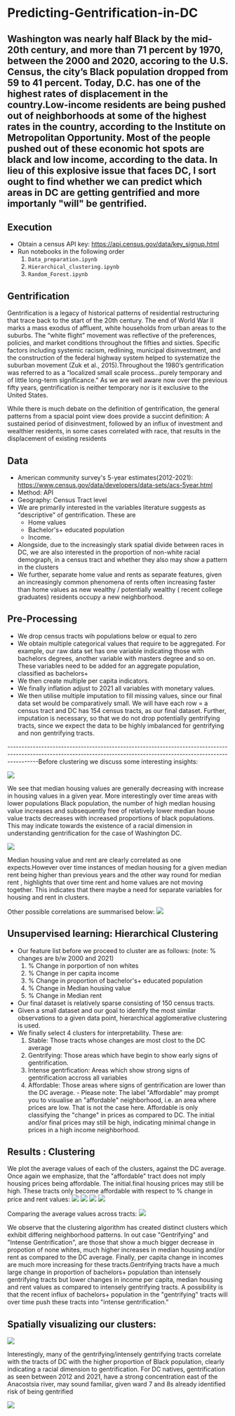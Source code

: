 # Predicting-Gentrification-in-DC
## Washington was nearly half Black by the mid-20th century, and more than 71 percent by 1970, between the 2000 and 2020, accoring to the U.S. Census, the city’s Black population dropped from 59 to 41 percent. Today, D.C. has one of the highest rates of displacement in the country.Low-income residents are being pushed out of neighborhoods at some of the highest rates in the country, according to the Institute on Metropolitan Opportunity. Most of the people pushed out of these economic hot spots are black and low income, according to the data. In lieu of this explosive issue that faces DC, I sort ought to find whether we can predict which areas in DC are getting gentrified and more importanly "will" be gentrified. 

## Execution
 - Obtain a census API key: https://api.census.gov/data/key_signup.html
 - Run notebooks in the following order 
    1. `Data_preparation.ipynb`
    2. `Hierarchical_clustering.ipynb`
    3. `Random_Forest.ipynb`
  
## Gentrification 
Gentrification is a legacy of historical patterns of residential restructuring that trace back to the start of the 20th century. The end of World War II marks a mass exodus of affluent, white households from urban areas to the suburbs. The “white flight” movement was reflective of the preferences, policies, and market conditions throughout the fifties and sixties. Specific factors including systemic racism, redlining, municipal disinvestment, and the construction of the federal highway system helped to systematize the suburban movement (Zuk et al., 2015).Throughout the 1980’s gentrification was referred to as a “localized small scale process…purely temporary and of little long-term significance.” As we are well aware now over the previous fifty years, gentrification is neither temporary nor is it exclusive to the United States. 

While there is much debate on the definition of gentrification, the general patterns from a spacial point view does provide a succint definition: A sustained period of disinvestment, followed by an influx of investment and wealthier residents, in some cases correlated with race,  that results in the displacement of existing residents

## Data 
- American community survey's 5-year estimates(2012-2021): https://www.census.gov/data/developers/data-sets/acs-5year.html
- Method: API 
- Geography: Census Tract level 
- We are primarily interested in the variables literature suggests as "descriptive" of gentrification. These are 
    - Home values
    - Bachelor's+ educated population
    - Income. 
- Alongside, due to the increasingly stark spatial divide between races in DC, we are also interested in the proportion of non-white racial demograph, in a census tract and whether they also may show a pattern in the clusters 
- We further, separate  home value and rents as separate features, given an increasingly common phenomena of rents often increasing faster than home values as new wealthy / potentially wealthy ( recent college graduates) residents occupy a new neighborhood. 

## Pre-Processing 
- We drop census tracts wih populations below or equal to zero 
- We obtain multiple categorical values that require to be aggregated. For example, our raw data set has one variable indicating those with bachelors degrees, another variable with masters degree and so on. These variables need to be added for an aggregate population, classified as bachelors+
- We then create multiple per capita indicators. 
- We finally inflation adjust to 2021 all variables with monetary values. 
- We then utilise multiple imputation to fill missing values, since our final data set would be comparatively small. We will have each row = a census tract and DC has 154 census tracts, as our final dataset. Further, imputation is necessary, so that we do not drop potentially gentrifying tracts, since we expect the data to be highly imbalanced for gentrifying and non gentrifying tracts. 

-----------------------------------------------------------------------------------------------------------------------------------------------------------------------Before clustering we discuss some interesting insights: 

![](./assets/black_median_housing.png)

We see that median housing values are generally decreasing with increase in housing values in a given year. More interestingly over time areas with lower populations Black population, the number of high median housing value increases and subsequently free of relatively lower median house value tracts decreases with increased proportions of black populations. This may indicate towards the existence of  a racial dimension in understanding gentrification for the case of Washington DC. 

![](./assets/median_rent_home.png)

Median housing value and rent are clearly correlated as one expects.However over time instances of median housing for a given median rent being higher than previous years and the other way round for median rent , highlights that over time rent and home values are not moving together. This indicates that there maybe a need for separate variables for housing and rent in clusters. 

Other possible correlations are summarised below:
![](./assets/correlogram.png)

## Unsupervised learning: Hierarchical Clustering 
- Our feature list before we proceed to cluster are as follows: (note: % changes are b/w 2000 and 2021)
    1. % Change in porportion of non whites 
    2. % Change in per capita income 
    3. % Change in proportion of bachelor's+ educated population 
    4. % Change in Median housing value 
    5. % Change in Median rent 
- Our final dataset is relatively sparse consisting of 150 census tracts. 
- Given a small dataset and our goal to identify the most similar observations to a given data point, hierarchical agglomerative clustering is used. 
- We finally select 4 clusters for interpretability. These are: 
   1. Stable: Those tracts whose changes are most clost to the DC average
   2. Gentrifying: Those areas which have begin to show early signs of gentrification. 
   3. Intense gentrfication: Areas which show strong signs of gentrification accross all variables 
   4. Affordable: Those areas where signs of gentrification are lower than the DC average. 
           - Please note: The label "Affordable" may prompt you to visualise an "affordable" neighborhood, i.e. an area where prices are low. That is not the case here. Affordable is only classifying the "change" in prices as compared to DC. The initial and/or final prices may still be high, indicating minimal change in prices in a high income neighborhood. 

## Results : Clustering 

We plot the average values of each of the clusters, against the DC average. Once again we emphasize, that the "affordable" tract does not imply housing prices being affordable. The initial.final housing prices may still be high. These tracts only become affordable with respect to % change in price and rent values: 
![](./assets/DC_stable.png) ![](./assets/DC_affordable.png) ![](./assets/DC_gentrifying.png) ![](./assets/DC_intense_gentrification.png) 

Comparing the average values across tracts:
![](./assets/clustering_barplot.png)

We observe that the clustering algorithm has created distinct clusters which exhibit differing neighborhood patterns. 
In out case "Gentrifying" and "Intense Gentrification", are those that show a much bigger decrease in propotion of none whites, much higher increases in median housing and/or rent as compared to the DC average. Finally, per capita change in incomes are much more increasing for these tracts.Gentrifying tracts have a much large change in proportion of bachelors+ population than intensely gentrifying tracts but lower changes in income per capita, median housing and rent values as compared to intensely gentrifying tracts. A possibility is that the recent influx of bachelors+ population in the "gentrifying" tracts will over time push these tracts into "intense gentrification."

## Spatially visualizing our clusters: 
![](./assets/clustering_map.png)

Interestingly, many of the gentrifying/intensely gentrifying tracts correlate with the tracts of DC with the higher proportion of Black population, clearly indicating a racial dimension to gentrification. For DC natives, gentrification as seen between 2012 and 2021, have a strong concentration east of the Anacostsia river, may sound familiar, given ward 7 and 8s already identified risk of being gentrified

![](./assets/map_race.png)
